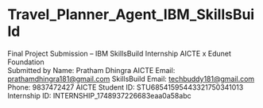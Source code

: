 # Travel_Planner_Agent_IBM_SkillsBuild
Final Project Submission – IBM SkillsBuild Internship AICTE x Edunet Foundation  
Submitted by Name: Pratham Dhingra 
AICTE Email: prathamdhingra181@gmail.com 
SkillsBuild Email: techbuddy181@gmail.com  
Phone: 9837472427 
AICTE Student ID: STU68541595443321750341013  
Internship ID:  INTERNSHIP_1748937226683eaa0a58abc

